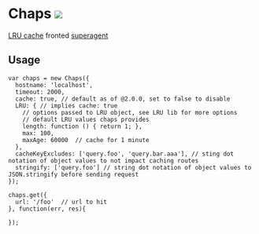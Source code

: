 # Chaps [![](https://travis-ci.org/creativelive/chaps.svg)](https://travis-ci.org/creativelive/chaps)

[LRU cache](https://github.com/isaacs/node-lru-cache) fronted [superagent](https://github.com/visionmedia/superagent)

## Usage

```
var chaps = new Chaps({
  hostname: 'localhost',
  timeout: 2000,
  cache: true, // default as of @2.0.0, set to false to disable
  LRU: { // implies cache: true
    // options passed to LRU object, see LRU lib for more options
    // default LRU values chaps provides
    length: function () { return 1; },
    max: 100,
    maxAge: 60000  // cache for 1 minute
  },
  cacheKeyExcludes: ['query.foo', 'query.bar.aaa'], // sting dot notation of object values to not impact caching routes
  stringify: ['query.foo'] // string dot notation of object values to JSON.stringify before sending request
});

chaps.get({
  url: '/foo'  // url to hit
}, function(err, res){

});

```
